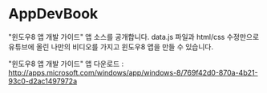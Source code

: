 AppDevBook
==========

"윈도우8 앱 개발 가이드" 앱 소스를 공개합니다.
data.js 파일과 html/css 수정만으로 유튜브에 올린 나만의 비디오를 가지고 윈도우8 앱을 만들 수 있습니다.

"윈도우8 앱 개발 가이드" 앱 다운로드 : http://apps.microsoft.com/windows/app/windows-8/769f42d0-870a-4b21-93c0-d2ac1497972a

